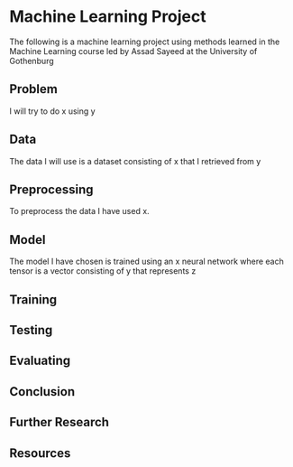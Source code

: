# Machine Learning Project

The following is a machine learning project using methods learned in the Machine Learning course led by Assad Sayeed at the University of Gothenburg

## Problem
I will try to do x using y

## Data
The data I will use is a dataset consisting of x that I retrieved from y

## Preprocessing
To preprocess the data I have used x.

## Model
The model I have chosen is trained using an x neural network where each tensor is a vector consisting of y that represents z

## Training

## Testing

## Evaluating

## Conclusion

## Further Research

## Resources
